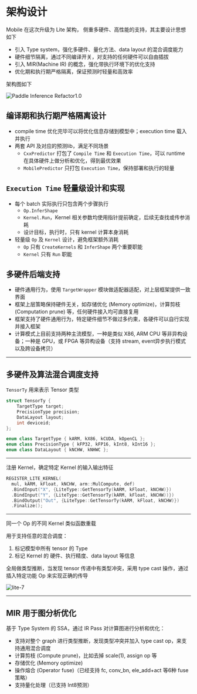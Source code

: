 # 架构设计

Mobile 在这次升级为 Lite 架构， 侧重多硬件、高性能的支持，其主要设计思想如下

- 引入 Type system，强化多硬件、量化方法、data layout 的混合调度能力
- 硬件细节隔离，通过不同编译开关，对支持的任何硬件可以自由插拔
- 引入 MIR(Machine IR) 的概念，强化带执行环境下的优化支持
- 优化期和执行期严格隔离，保证预测时轻量和高效率

架构图如下

![Paddle Inference Refactor1.0](https://user-images.githubusercontent.com/52520497/64949619-26e49580-d8ac-11e9-855a-514feb9b75af.png)

## 编译期和执行期严格隔离设计

- compile time 优化完毕可以将优化信息存储到模型中；execution time 载入并执行
- 两套 API 及对应的预测lib，满足不同场景
  - `CxxPredictor` 打包了 `Compile Time` 和 `Execution Time`，可以 runtime 在具体硬件上做分析和优化，得到最优效果
  - `MobilePredictor` 只打包 `Execution Time`，保持部署和执行的轻量

## `Execution Time` 轻量级设计和实现

- 每个 batch 实际执行只包含两个步骤执行
  - `Op.InferShape`
  - `Kernel.Run`，Kernel 相关参数均使用指针提前确定，后续无查找或传参消耗
  - 设计目标，执行时，只有 kernel 计算本身消耗
- 轻量级 `Op` 及 `Kernel` 设计，避免框架额外消耗
  - `Op` 只有 `CreateKernels` 和 `InferShape` 两个重要职能
  - `Kernel` 只有 `Run` 职能

## 多硬件后端支持

- 硬件通用行为，使用 `TargetWrapper` 模块做适配器适配，对上层框架提供一致界面
- 框架上层策略保持硬件无关，如存储优化 (Memory optimize)，计算剪枝 (Computation prune) 等，任何硬件接入均可直接复用
- 框架支持了硬件通用行为，特定硬件细节不做过多约束，各硬件可以自行实现并接入框架
- 计算模式上目前支持两种主流模型，一种是类似 X86, ARM CPU 等非异构设备；一种是 GPU，或 FPGA 等异构设备（支持 stream, event异步执行模式以及跨设备拷贝）

---
## 多硬件及算法混合调度支持
`TensorTy` 用来表示 Tensor 类型

```c++
struct TensorTy {
    TargetType target;
    PrecisionType precision;
    DataLayout layout;
    int deviceid;
};
```

```c++
enum class TargetType { kARM, kX86, kCUDA, kOpenCL };
enum class PrecisionType { kFP32, kFP16, kInt8, kInt16 };
enum class DataLayout { kNCHW, kNHWC };
```
---

注册 Kernel，确定特定 Kernel 的输入输出特征

```c++
REGISTER_LITE_KERNEL(
  mul, kARM, kFloat, kNCHW, arm::MulCompute, def)
  .BindInput("X", {LiteType::GetTensorTy(kARM, kFloat, kNCHW)})
  .BindInput("Y", {LiteType::GetTensorTy(kARM, kFloat, kNCHW))})
  .BindOutput("Out", {LiteType::GetTensorTy(kARM, kFloat, kNCHW)})
  .Finalize();
```

---

同一个 Op 的不同 Kernel 类似函数重载

用于支持任意的混合调度：

1. 标记模型中所有 tensor 的 Type
2. 标记 Kernel 的 硬件、执行精度、data layout 等信息

全局做类型推断，当发现 tensor 传递中有类型冲突，采用 type cast 操作，通过插入特定功能 Op 来实现正确的传导

![lite-7](https://user-images.githubusercontent.com/52520497/64949642-395ecf00-d8ac-11e9-8b69-ced1996abc3b.png)



---

## MIR 用于图分析优化

基于 Type System 的 SSA，通过 IR Pass 对计算图进行分析和优化：

- 支持对整个 graph 进行类型推断，发现类型冲突并加入 type cast op，来支持通用混合调度
- 计算剪枝 (Compute prune)，比如去掉 scale(1), assign op 等
- 存储优化 (Memory optimize)
- 操作熔合 (Operator fuse)（已经支持 fc, conv_bn, ele_add+act 等6种 fuse 策略）
- 支持量化处理（已支持 Int8预测）
